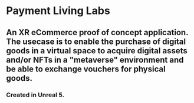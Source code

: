# Payment Living Labs
## An XR eCommerce proof of concept application. The usecase is to enable the purchase of digital goods in a virtual space to acquire digital assets and/or NFTs in a "metaverse" environment and be able to exchange vouchers for physical goods.
### Created in Unreal 5.
